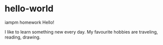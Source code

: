 # hello-world
iampm homework
Hello!

I like to learn something new every day.
My favourite hobbies are traveling, reading, drawing.
